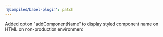 ```yaml
---
'@compiled/babel-plugin': patch
---
```


Added option "addComponentName" to display styled component name on HTML on non-production environment
